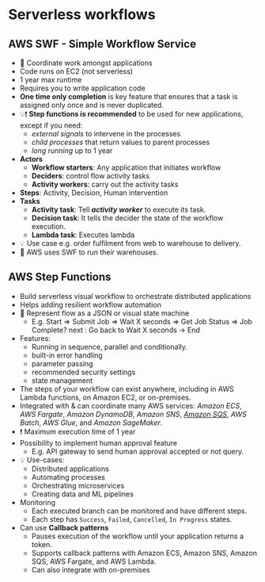 # Serverless workflows

## AWS SWF - Simple Workflow Service

- 📝 Coordinate work amongst applications
- Code runs on EC2 (not serverless)
- 1 year max runtime
- Requires you to write application code
- **One time only completion** is key feature that ensures that a task is assigned only once and is never duplicated.
- 💡❗ **Step functions is recommended** to be used for new applications, except if you need:
  - *external signals* to intervene in the processes
  - *child processes* that return values to parent processes
  - *long running* up to 1 year
- **Actors**
  - **Workflow starters**: Any application that initiates workflow
  - **Deciders**: control flow activity tasks
  - **Activity workers**: carry out the activity tasks
- **Steps**: Activity, Decision, Human intervention
- **Tasks**
  - **Activity task**: Tell ***activity worker*** to execute its task.
  - **Decision task**: It tells the decider the state of the workflow execution.
  - **Lambda task**: Executes lambda
- 💡 Use case e.g. order fulfilment from web to warehouse to delivery.
- 🤗 AWS uses SWF to run their warehouses.

## AWS Step Functions

- Build serverless visual workflow to orchestrate distributed applications
- Helps adding resilient workflow automation
- 📝 Represent flow as a JSON or visual state machine
  - E.g. Start => Submit Job => Wait X seconds => Get Job Status => Job Complete? next : Go back to Wait X seconds -> End
- Features:
  - Running in sequence, parallel and conditionally.
  - built-in error handling
  - parameter passing
  - recommended security settings
  - state management
- The steps of your workflow can exist anywhere, including in AWS Lambda functions, on Amazon EC2, or on-premises.
- Integrated with & can coordinate many AWS services: *Amazon ECS*, *AWS Fargate*, *Amazon DynamoDB*, *Amazon SNS*, *[Amazon SQS](./08-01-02-integrations-queues-sqs.md)*, *AWS Batch*, *AWS Glue*, and *Amazon SageMaker*.
- ❗ Maximum execution time of 1 year
- Possibility to implement human approval feature
  - E.g. API gateway to send human approval accepted or not query.
- 💡 Use-cases:
  - Distributed applications
  - Automating processes
  - Orchestrating microservices
  - Creating data and ML pipelines
- Monitoring
  - Each executed branch can be monitored and have different steps.
  - Each step has `Success`, `Failed`, `Cancelled`, `In Progress` states.
- Can use **Callback patterns**
  - Pauses execution of the workflow until your application returns a token.
  - Supports callback patterns with Amazon ECS, Amazon SNS, Amazon SQS, AWS Fargate, and AWS Lambda.
  - Can also integrate with on-premises
